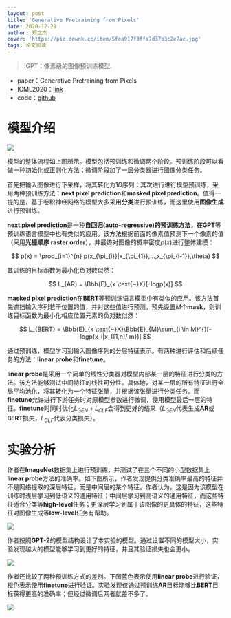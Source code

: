```yaml
---
layout: post
title: 'Generative Pretraining from Pixels'
date: 2020-12-29
author: 郑之杰
cover: 'https://pic.downk.cc/item/5fea917f3ffa7d37b3c2e7ac.jpg'
tags: 论文阅读
---
```


> iGPT：像素级的图像预训练模型.

- paper：Generative Pretraining from Pixels
- ICML2020：[link](https://paperswithcode.com/paper/generative-pretraining-from-pixels)
- code：[github](https://github.com/openai/image-gpt)

# 模型介绍

![](https://pic.downk.cc/item/5feab7293ffa7d37b3014ebb.jpg)

模型的整体流程如上图所示。模型包括预训练和微调两个阶段。预训练阶段可以看做一种初始化或正则化方法；微调阶段加了一层分类器进行图像分类任务。

首先把输入图像进行下采样，将其转化为$1D$序列；其次进行进行模型预训练，采用两种预训练方法：**next pixel prediction**和**masked pixel prediction**。值得一提的是，基于卷积神经网络的模型大多采用**分类**进行预训练，而这里使用**图像生成**进行预训练。

**next pixel prediction**是一种**自回归(auto-regressive)**的预训练方法，在**GPT**等预训练语言模型中也有类似的应用。该方法根据前面的像素值预测下一个像素的值（采用**光栅顺序 raster order**），并最终对图像的概率密度$p(x)$进行整体建模：

$$ p(x) = \prod_{i=1}^{n} p(x_{\pi_{i}}|x_{\pi_{1}},...,x_{\pi_{i-1}},\theta) $$

其训练的目标函数为最小化负对数似然：

$$ L_{AR} = \Bbb{E}_{x \text{~}X}[-logp(x)] $$

**masked pixel prediction**在**BERT**等预训练语言模型中有类似的应用。该方法首先遮挡输入序列若干位置的值，并对这些值进行预测。预先设置$M$个**mask**，则训练目标函数为最小化相应位置元素的负对数似然：

$$ L_{BERT} = \Bbb{E}_{x \text{~}X}\Bbb{E}_{M}\sum_{i \in M}^{}[-logp(x_i|x_{[1,n]/ m})] $$

通过预训练，模型学习到输入图像序列的分层特征表示。有两种进行评估和后续任务的方法：**linear probe**和**finetune**。

**linear probe**是采用一个简单的线性分类器对模型内部某一层的特征进行分类的方法。该方法能够测试中间特征的线性可分性。具体地，对某一层的所有特征进行全局平均池化，将其转化为一个特征张量，并根据该张量进行分类任务。而**finetune**允许进行下游任务时对原模型参数进行微调，使用模型最后一层的特征。**finetune**时同时优化$L_{GEN}+L_{CLF}$会得到更好的结果（$L_{GEN}$代表生成**AR**或**BERT**损失，$L_{CLF}$代表分类损失）。

# 实验分析
作者在**ImageNet**数据集上进行预训练，并测试了在三个不同的小型数据集上**linear probe**方法的准确率。如下图所示，作者发现提供分类准确率最高的特征并不是网络提取的深层特征，而是中间层的某个特征。作者认为，这是因为该模型在训练时浅层学习到低语义的通用特征；中间层学习到高语义的通用特征，而这些特征适合分类等**high-level**任务；更深层学习到属于该图像的更具体的特征，这些特征对图像生成等**low-level**任务有帮助。

![](https://pic.downk.cc/item/5feab74b3ffa7d37b30184d5.jpg)

作者按照**GPT-2**的模型结构设计了本实验的模型。通过设置不同的模型大小，实验发现越大的模型能够学习到更好的特征，并且其验证损失也会更小。

![](https://pic.downk.cc/item/5feab7a53ffa7d37b30215d6.jpg)

作者还比较了两种预训练方式的差别。下图蓝色表示使用**linear probe**进行验证，橙色表示使用**finetune**进行验证。实验发现仅通过预训练**AR**目标能够比**BERT**目标获得更高的准确率；但经过微调后两者就差不多了。

![](https://pic.downk.cc/item/5feab7c43ffa7d37b302450d.jpg)